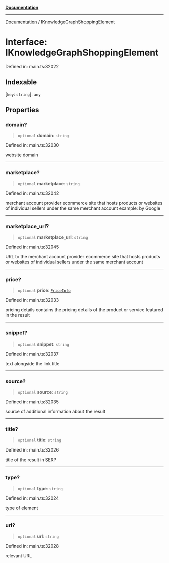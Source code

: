 [**Documentation**](../README.md)

***

[Documentation](../README.md) / IKnowledgeGraphShoppingElement

# Interface: IKnowledgeGraphShoppingElement

Defined in: main.ts:32022

## Indexable

\[`key`: `string`\]: `any`

## Properties

### domain?

> `optional` **domain**: `string`

Defined in: main.ts:32030

website domain

***

### marketplace?

> `optional` **marketplace**: `string`

Defined in: main.ts:32042

merchant account provider
ecommerce site that hosts products or websites of individual sellers under the same merchant account
example:
by Google

***

### marketplace\_url?

> `optional` **marketplace\_url**: `string`

Defined in: main.ts:32045

URL to the merchant account provider
ecommerce site that hosts products or websites of individual sellers under the same merchant account

***

### price?

> `optional` **price**: [`PriceInfo`](../classes/PriceInfo.md)

Defined in: main.ts:32033

pricing details
contains the pricing details of the product or service featured in the result

***

### snippet?

> `optional` **snippet**: `string`

Defined in: main.ts:32037

text alongside the link title

***

### source?

> `optional` **source**: `string`

Defined in: main.ts:32035

source of additional information about the result

***

### title?

> `optional` **title**: `string`

Defined in: main.ts:32026

title of the result in SERP

***

### type?

> `optional` **type**: `string`

Defined in: main.ts:32024

type of element

***

### url?

> `optional` **url**: `string`

Defined in: main.ts:32028

relevant URL
